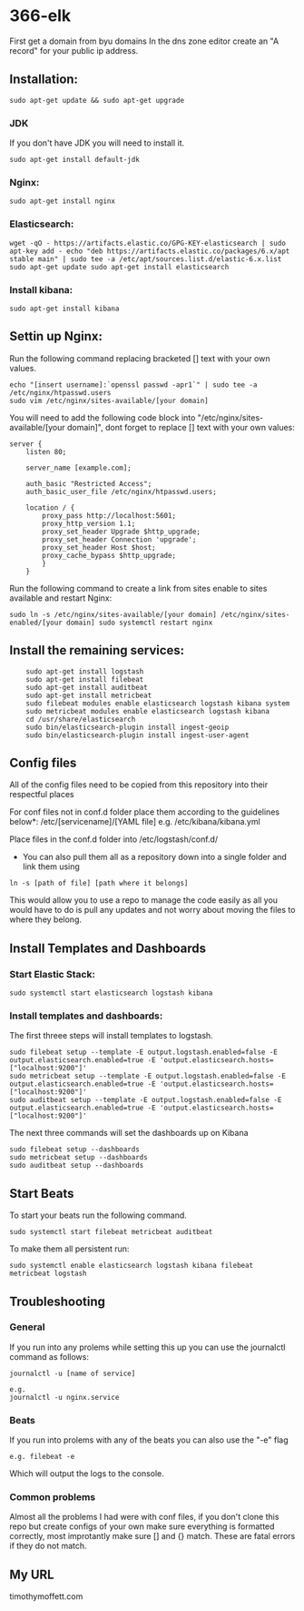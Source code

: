 # 366-elk
First get a domain from byu domains
In the dns zone editor create an "A record" for your public ip address.

## Installation:
`
sudo apt-get update && sudo apt-get upgrade
`

### JDK
If you don't have JDK you will need to install it.

`
sudo apt-get install default-jdk
`

### Nginx:
`
sudo apt-get install nginx
`

### Elasticsearch:
`
wget -qO - https://artifacts.elastic.co/GPG-KEY-elasticsearch | sudo apt-key add -
echo "deb https://artifacts.elastic.co/packages/6.x/apt stable main" | sudo tee -a /etc/apt/sources.list.d/elastic-6.x.list
sudo apt-get update
sudo apt-get install elasticsearch
`

### Install kibana:
`
sudo apt-get install kibana
`

## Settin up Nginx:
Run the following command replacing bracketed [] text with your own values.

```
echo "[insert username]:`openssl passwd -apr1`" | sudo tee -a /etc/nginx/htpasswd.users
sudo vim /etc/nginx/sites-available/[your domain]
```

You will need to add the following code block into "/etc/nginx/sites-available/[your domain]",
dont forget to replace [] text with your own values:

```
server {
    listen 80;

    server_name [example.com];

    auth_basic "Restricted Access";
    auth_basic_user_file /etc/nginx/htpasswd.users;

    location / {
        proxy_pass http://localhost:5601;
        proxy_http_version 1.1;
        proxy_set_header Upgrade $http_upgrade;
        proxy_set_header Connection 'upgrade';
        proxy_set_header Host $host;
        proxy_cache_bypass $http_upgrade;
        }
    }
```

Run the following command to create a link from sites enable to sites available and restart Nginx:

`
sudo ln -s /etc/nginx/sites-available/[your domain] /etc/nginx/sites-enabled/[your domain]
sudo systemctl restart nginx
`

## Install the remaining services:
```
    sudo apt-get install logstash
    sudo apt-get install filebeat
    sudo apt-get install auditbeat
    sudo apt-get install metricbeat
    sudo filebeat modules enable elasticsearch logstash kibana system
    sudo metricbeat modules enable elasticsearch logstash kibana
    cd /usr/share/elasticsearch
    sudo bin/elasticsearch-plugin install ingest-geoip
    sudo bin/elasticsearch-plugin install ingest-user-agent
```

## Config files
All of the config files need to be copied from this repository into their respectful places

For conf files not in conf.d folder place them according to the guidelines below*:
/etc/[servicename]/[YAML file]
e.g. /etc/kibana/kibana.yml

Place files in the conf.d folder into /etc/logstash/conf.d/

* You can also pull them all as a repository down into a single folder and link them using
```
ln -s [path of file] [path where it belongs]
```
This would allow you to use a repo to manage the code easily as all you would have to do is pull any updates
and not worry about moving the files to where they belong.

## Install Templates and Dashboards

### Start Elastic Stack:
```
sudo systemctl start elasticsearch logstash kibana
```

### Install templates and dashboards:
The first threee steps will install templates to logstash.

```
sudo filebeat setup --template -E output.logstash.enabled=false -E output.elasticsearch.enabled=true -E 'output.elasticsearch.hosts=["localhost:9200"]'
sudo metricbeat setup --template -E output.logstash.enabled=false -E output.elasticsearch.enabled=true -E 'output.elasticsearch.hosts=["localhost:9200"]'
sudo auditbeat setup --template -E output.logstash.enabled=false -E output.elasticsearch.enabled=true -E 'output.elasticsearch.hosts=["localhost:9200"]'
```

The next three commands will set the dashboards up on Kibana

```
sudo filebeat setup --dashboards
sudo metricbeat setup --dashboards
sudo auditbeat setup --dashboards
```

## Start Beats
To start your beats run the following command.
```
sudo systemctl start filebeat metricbeat auditbeat
```

To make them all persistent run:
```
sudo systemctl enable elasticsearch logstash kibana filebeat metricbeat logstash
```

## Troubleshooting
### General
If you run into any prolems while setting this up you can use the journalctl command as follows:
```
journalctl -u [name of service]

e.g.
journalctl -u nginx.service
```

### Beats
If you run into prolems with any of the beats you can also use the "-e" flag
```
e.g. filebeat -e
```
Which will output the logs to the console.

### Common problems
Almost all the problems I had were with conf files, if you don't clone this repo but create configs
of your own make sure everything is formatted correctly, most improtantly make sure [] and {} match.
These are fatal errors if they do not match.


## My URL
timothymoffett.com
